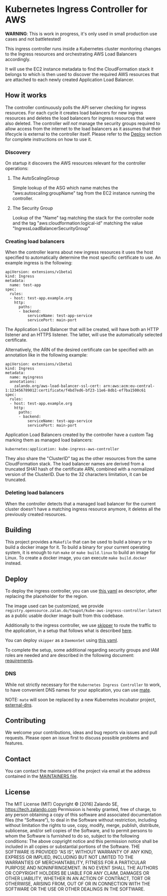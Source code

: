 # Kubernetes Ingress Controller for AWS

**WARNING**: This is work in progress, it's only used in small production use cases and not battletested!

This ingress controller runs inside a Kubernetes cluster monitoring changes to the Ingress resources and orchestrating 
AWS Load Balancers accordingly.

It will use the EC2 instance metadata to find the CloudFormation
stack it belongs to which is then used to discover the required AWS resources that are attached to each newly created Application Load Balancer.

## How it works

The controller continuously polls the API server checking for ingress resources. For each cycle it creates load balancers for new
ingress resources and deletes the load balancers for ingress resources that were also deleted.
The controller *will not* manage the security groups required to allow access from the internet to the load balancers as it assumes that their lifecycle is external to the controller itself. Please refer to the [Deploy](#deploy) section for complete instructions on how to use it.

### Discovery

On startup it discovers the AWS resources relevant for the controller operations:
 
1. The AutoScalingGroup

    Simple lookup of the ASG which name matches the "aws:autoscaling:groupName" tag from the EC2 instance running the
    controller.

2. The Security Group

    Lookup of the "Name" tag matching the stack for the controller node and the tag "aws:cloudformation:logical-id"
    matching the value "IngressLoadBalancerSecurityGroup"

### Creating load balancers

When the controller learns about new ingress resources it uses the host specified to automatically determine the most specific certificate to use. 
An example ingress is the following:

```
apiVersion: extensions/v1beta1
kind: Ingress
metadata:
  name: test-app
spec:
  rules:
  - host: test-app.example.org
    http:
      paths:
      - backend:
          serviceName: test-app-service
          servicePort: main-port
```

The Application Load Balancer that will be created, will have both an HTTP listener and an HTTPS listener. The latter, will use the automatically selected certificate.

Alternatively, the ARN of the desired certificate can be specified with an annotation like in the following example: 

```
apiVersion: extensions/v1beta1
kind: Ingress
metadata:
  name: myingress
  annotations:
    zalando.org/aws-load-balancer-ssl-cert: arn:aws:acm:eu-central-1:123456789012:certificate/f4bd7ed6-bf23-11e6-8db1-ef7ba1500c61
spec:
  rules:
  - host: test-app.example.org
    http:
      paths:
      - backend:
          serviceName: test-app-service
          servicePort: main-port
```

Application Load Balancers created by the controller have a custom Tag marking them as managed load balancers:

    kubernetes:application: kube-ingress-aws-controller

They also share the "ClusterID" tag as the other resources from the same CloudFormation stack. The load balancer names
are derived from a truncated SHA1 hash of the certificate ARN, combined with a normalized version of the ClusterID.
Due to the 32 characters limitation, it can be truncated.
 
### Deleting load balancers

When the controller detects that a managed load balancer for the current cluster doesn't have a matching ingress 
resource anymore, it deletes all the previously created resources.

## Building

This project provides a `Makefile` that can be used to build a binary or to build a docker image for it. To build a binary for your current operating system, it is enough to run `make` or `make build.linux` to build an image for Linux. 
To create a docker image, you can execute `make build.docker` instead. 

## Deploy

To deploy the ingress controller, you can use [this yaml](deploy/ingress-controller.yaml) as descriptor, after replacing the placeholder for the region.

The image used can be customized, we provide `registry.opensource.zalan.do/teapot/kube-aws-ingress-controller:latest` as a public usable docker image built from this codebase.

Additionally to the ingress controller, we use [skipper](https://github.com/zalando/skipper) to route the traffic to the application, in a setup that follows what is described [here](https://kubernetes-on-aws.readthedocs.io/en/latest/user-guide/ingress.html). 

You can deploy `skipper` as a `DaemonSet` using [this yaml](deploy/skipper.yaml).

To complete the setup, some additional regarding security groups and IAM roles are needed and are described in the following document: [requirements](deploy/requirements.md).

### DNS 

While not strictly necessary for the `Kubernetes Ingress Controller` to work, to have convenient DNS names for your application, you can use [mate](https://github.com/zalando-incubator/mate). 

NOTE: `mate` will soon be replaced by a new Kubernetes incubator project, [external-dns](https://github.com/kubernetes-incubator/external-dns).

## Contributing

We welcome your contributions, ideas and bug reports via issues and pull requests. Please open an issue first to discuss possible problems and features. 

## Contact 

You can contact the maintainers of the project via email at the address contained in the [MAINTAINERS file](MAINTAINERS).

## License

The MIT License (MIT) Copyright © [2016] Zalando SE, https://tech.zalando.com
Permission is hereby granted, free of charge, to any person obtaining a copy of this software and associated documentation files (the “Software”), to deal in the Software without restriction, including without limitation the rights to use, copy, modify, merge, publish, distribute, sublicense, and/or sell copies of the Software, and to permit persons to whom the Software is furnished to do so, subject to the following conditions:
The above copyright notice and this permission notice shall be included in all copies or substantial portions of the Software.
THE SOFTWARE IS PROVIDED “AS IS”, WITHOUT WARRANTY OF ANY KIND, EXPRESS OR IMPLIED, INCLUDING BUT NOT LIMITED TO THE WARRANTIES OF MERCHANTABILITY, FITNESS FOR A PARTICULAR PURPOSE AND NONINFRINGEMENT. IN NO EVENT SHALL THE AUTHORS OR COPYRIGHT HOLDERS BE LIABLE FOR ANY CLAIM, DAMAGES OR OTHER LIABILITY, WHETHER IN AN ACTION OF CONTRACT, TORT OR OTHERWISE, ARISING FROM, OUT OF OR IN CONNECTION WITH THE SOFTWARE OR THE USE OR OTHER DEALINGS IN THE SOFTWARE.